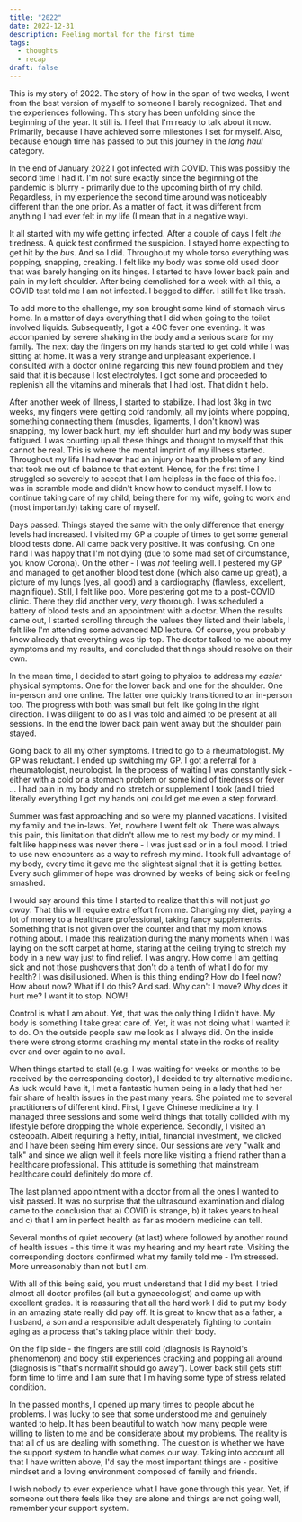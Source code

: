 ```yaml
---
title: "2022"
date: 2022-12-31
description: Feeling mortal for the first time
tags:
  - thoughts
  - recap
draft: false
---
```


This is my story of 2022. The story of how in the span of two weeks, I went from the best version of myself to someone I barely recognized. That and the experiences following. This story has been unfolding since the beginning of the year. It still is. I feel that I'm ready to talk about it now. Primarily, because I have achieved some milestones I set for myself. Also, because enough time has passed to put this journey in the _long haul_ category.

In the end of January 2022 I got infected with COVID. This was possibly the second time I had it. I'm not sure exactly since the beginning of the pandemic is blurry - primarily due to the upcoming birth of my child. Regardless, in my experience the second time around was noticeably different than the one prior. As a matter of fact, it was different from anything I had ever felt in my life (I mean that in a negative way). 

It all started with my wife getting infected. After a couple of days I felt _the_ tiredness. A quick test confirmed the suspicion. I stayed home expecting to get hit by the _bus_. And so I did. Throughout my whole torso everything was popping, snapping, creaking. I felt like my body was some old used door that was barely hanging on its hinges. I started to have lower back pain and pain in my left shoulder. After being demolished for a week with all this, a COVID test told me I am not infected. I begged to differ. I still felt like trash.

To add more to the challenge, my son brought some kind of stomach virus home. In a matter of days everything that I did when going to the toilet involved liquids. Subsequently, I got a 40C fever one eventing. It was accompanied by severe shaking in the body and a serious scare for my family. The next day the fingers on my hands started to get cold while I was sitting at home. It was a very strange and unpleasant experience. I consulted with a doctor online regarding this new found problem and they said that it is because I lost electrolytes. I got some and proceeded to replenish all the vitamins and minerals that I had lost. That didn't help. 

After another week of illness, I started to stabilize. I had lost 3kg in two weeks, my fingers were getting cold randomly, all my joints where popping, something connecting them (muscles, ligaments, I don't know) was snapping, my lower back hurt, my left shoulder hurt and my body was super fatigued. I was counting up all these things and thought to myself that this cannot be real. This is where the mental imprint of my illness started. Throughout my life I had never had an injury or health problem of any kind that took me out of balance to that extent. Hence, for the first time I struggled so severely to accept that I am helpless in the face of this foe. I was in scramble mode and didn't know how to conduct myself. How to continue taking care of my child, being there for my wife, going to work and (most importantly) taking care of myself.

Days passed. Things stayed the same with the only difference that energy levels had increased. I visited my GP a couple of times to get some general blood tests done. All came back very positive. It was confusing. On one hand I was happy that I'm not dying (due to some mad set of circumstance, you know Corona). On the other - I was _not_ feeling well. I pestered my GP and managed to get another blood test done (which also came up great), a picture of my lungs (yes, all good) and a cardiography (flawless, excellent, magnifique). Still, I felt like poo. More pestering got me to a post-COVID clinic. There they did another very, _very_ thorough. I was scheduled a battery of blood tests and an appointment with a doctor. When the results came out, I started scrolling through the values they listed and their labels, I felt like I'm attending some advanced MD lecture. Of course, you probably know already that everything was tip-top. The doctor talked to me about my symptoms and my results, and concluded that things should resolve on their own.

In the mean time, I decided to start going to physios to address my _easier_ physical symptoms. One for the lower back and one for the shoulder. One in-person and one online. The latter one quickly transitioned to an in-person too. The progress with both was small but felt like going in the right direction. I was diligent to do as I was told and aimed to be present at all sessions. In the end the lower back pain went away but the shoulder pain stayed. 

Going back to all my other symptoms. I tried to go to a rheumatologist. My GP was reluctant. I ended up switching my GP. I got a referral for a rheumatologist, neurologist. In the process of waiting I was constantly sick - either with a cold or a stomach problem or some kind of tiredness or fever ... I had pain in my body and no stretch or supplement I took (and I tried literally everything I got my hands on) could get me even a step forward.

Summer was fast approaching and so were my planned vacations. I visited my family and the in-laws. Yet, nowhere I went felt ok. There was always this pain, this limitation that didn't allow me to rest my body or my mind. I felt like happiness was never there - I was just sad or in a foul mood. I tried to use new encounters as a way to refresh my mind. I took full advantage of my body, every time it gave me the slightest signal that it is getting better. Every such glimmer of hope was drowned by weeks of being sick or feeling smashed.

I would say around this time I started to realize that this will not just _go away_. That this will require extra effort from me. Changing my diet, paying a lot of money to a healthcare professional, taking fancy supplements. Something that is not given over the counter and that my mom knows nothing about. I made this realization during the many moments when I was laying on the soft carpet at home, staring at the ceiling trying to stretch my body in a new way just to find relief. I was angry. How come I am getting sick and not those pushovers that don't do a tenth of what I do for my health? I was disillusioned. When is this thing ending? How do I feel now? How about now? What if I do this? And sad. Why can't I move? Why does it hurt me? I want it to stop. NOW! 

Control is what I am about. Yet, that was the only thing I didn't have. My body is something I take great care of. Yet, it was not doing what I wanted it to do. On the outside people saw me look as I always did. On the inside there were strong storms crashing my mental state in the rocks of reality over and over again to no avail.

When things started to stall (e.g. I was waiting for weeks or months to be received by the corresponding doctor), I decided to try alternative medicine. As luck would have it, I met a fantastic human being in a lady that had her fair share of health issues in the past many years. She pointed me to several practitioners of different kind. First, I gave Chinese medicine a try. I managed three sessions and some weird things that totally collided with my lifestyle before dropping the whole experience. Secondly, I visited an osteopath. Albeit requiring a hefty, initial, financial investment, we clicked and I have been seeing him every since. Our sessions are very "walk and talk" and since we align well it feels more like visiting a friend rather than a healthcare professional. This attitude is something that mainstream healthcare could definitely do more of.

The last planned appointment with a doctor from all the ones I wanted to visit passed. It was no surprise that the ultrasound examination and dialog came to the conclusion that a) COVID is strange, b) it takes years to heal and c) that I am in perfect health as far as modern medicine can tell.

Several months of quiet recovery (at last) where followed by another round of health issues - this time it was my hearing and my heart rate. Visiting the corresponding doctors confirmed what my family told me - I'm stressed. More unreasonably than not but I am. 

With all of this being said, you must understand that I did my best. I tried almost all doctor profiles (all but a gynaecologist) and came up with excellent grades. It is reassuring that all the hard work I did to put my body in an amazing state really did pay off. It is great to know that as a father, a husband, a son and a responsible adult desperately fighting to contain aging as a process that's taking place within their body.

On the flip side - the fingers are still cold (diagnosis is Raynold's phenomenon) and body still experiences cracking and popping all around (diagnosis is "that's normal/it should go away"). Lower back still gets stiff form time to time and I am sure that I'm having some type of stress related condition.

In the passed months, I opened up many times to people about he problems. I was lucky to see that some understood me and genuinely wanted to help. It has been beautiful to watch how many people were willing to listen to me and be considerate about my problems. The reality is that all of us are dealing with something. The question is whether we have the support system to handle what comes our way. Taking into account all that I have written above, I'd say the most important things are - positive mindset and a loving environment composed of family and friends.

I wish nobody to ever experience what I have gone through this year. Yet, if someone out there feels like they are alone and things are not going well, remember your support system. 
